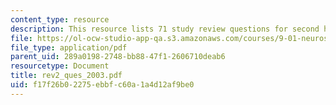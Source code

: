 ```yaml
---
content_type: resource
description: This resource lists 71 study review questions for second half of semester.
file: https://ol-ocw-studio-app-qa.s3.amazonaws.com/courses/9-01-neuroscience-and-behavior-fall-2003/f17f26b02275ebbfc60a1a4d12af9be0_rev2_ques_2003.pdf
file_type: application/pdf
parent_uid: 289a0198-2748-bb88-47f1-2606710deab6
resourcetype: Document
title: rev2_ques_2003.pdf
uid: f17f26b0-2275-ebbf-c60a-1a4d12af9be0
---
```

